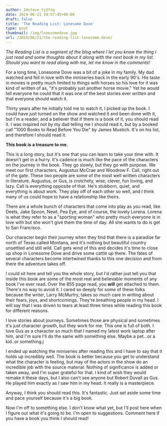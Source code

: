 ```yaml
---
author: 2dsteve_ty3fxq
date: 2019-06-21 19:57:45+00:00
draft: false
title: 'The Reading List: Lonesome Dove'
type: post
thumbnail: /img/lonesomedove.jpg
url: /2019/06/21/the-reading-list-lonesome-dove/
---
```






_The Reading List is a segment of the blog where I let you know the  thing I just read and some thoughts about it along with the next book in  my list. Should you want to read along with me, let me know in the  comments!_







For a long time, Lonesome Dove was a bit of a joke in my family. My dad watched and fell in love with the miniseries back in the early 90's. His taste in movies is pretty much limited to things with horses so his love for it was kind of written of as, "it's probably just another horse movie." Yet he would tell everyone he could that it was one of the best stories ever written and that everyone should watch it.







Thirty years after he initially told me to watch it, I picked up the book. I could have just turned on the show and watched it and been done with it, but I'm a reader, and a believer that if there is a book of it, you should read it. I was inspired not by my dad telling me I should read it, but by a booked call "1000 Books to Read Before You Die" by James Mustich. It's on his list, and therefore I should read it.







**This book is a treasure to me.**







This is a long story, but it's one that you can learn to take your time with. It doesn't get in a hurry. It's cadence is much like the pace  of the characters on the journey in the book. They go slowly, but they go with purpose. We meet our first characters, Augustus McCrae and Woodrow F. Call, right out of the gate. These two people are some of the most well written characters in literature. Augustus, or Gus, is crotchety, wise, clever, fun loving, and lazy. Call is everything opposite of that. He's stubborn, quiet, and everything is about work. They play off of each other so well, and I think many of us could hope to have a relationship like theirs.







There are a whole bunch of characters that come into play as you read, like Deets, Jake Spoon, Newt, Pea Eye, and of course, the lovely Lorena. Lorena is what they refer to as a "sporting woman" who pretty much everyone is in love with but she won't give them the time of day. All she wants to do is get to San Francisco. 







Our character begin their journey when they find that there is a paradise far north of Texas called Montana, and it's nothing but beautiful country unsettled and still wild. Call gets wind of this and decides it's time to close up shop in Lonesome Dove and drive some cattle up there. The fates of several characters become intertwined thanks to this one decision and from there the adventure takes off.







I could sit here and tell you the whole story, but I'd rather just tell you that inside this book are some of the most real and believable moments of any book I've ever read. Over the 855 page read, you **will** get attached to them. There's no way to avoid it. I cared so deeply for some of these folks because the writer, Larry McMurtry, takes so much care in writing about their fears, joys, and shortcomings. They're breathing people in my head. I will say that I was driven to tears at least three times while reading this book for different reasons.







I love stories about journeys. Sometimes those are physical and sometimes it's just character growth, but they work for me. This one is full of both. I love Gus as a character so much that I named my latest work laptop after him, and I'm sure I'll do the same with something else. Maybe a pet...or a kid..or something.j







I ended up watching the miniseries after reading this and I have to say that it holds up incredibly well. The book is better because you get to understand what the character is feeling, but may of the actors in the show do an incredible job with the source material. Nothing of significance is added or taken away, and I'm super grateful for that. I kind of wish they would remake it these days, but I also can't see anyone but Robert Duvall as Gus. He played him exactly as I saw him in my head. It really is a masterpiece.







Anyway, I think you should read this. It's fantastic. Just set aside some time and pace yourself because it's a big book. 







Now I'm off to something else. I don't know what yet, but I'll post here when I figure out what it's going to be. I'm open to suggestions. Comment here if you have a book you think I should read!




